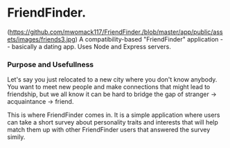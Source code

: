 # FriendFinder.
(https://github.com/mwomack117/FriendFinder./blob/master/app/public/assets/images/friends3.jpg)
A compatibility-based "FriendFinder" application -- basically a dating app. Uses Node and Express servers.

### Purpose and Usefullness

  Let's say you just relocated to a new city where you don't know anybody. You want to meet new people and make connections 
  that might lead to friendship, but we all know it can be hard to bridge the gap of stranger -> acquaintance -> friend.
  
  This is where FriendFinder comes in. It is a simple application where users can take a short survey about personality traits   and interests that will help match them up with other FriendFinder users that answered the survey simily. 
